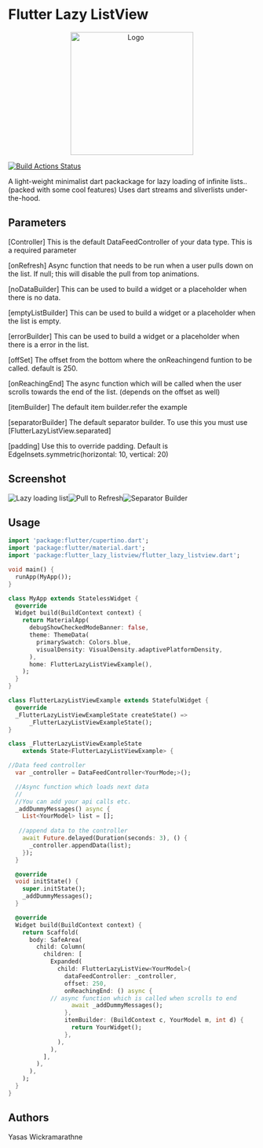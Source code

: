 
# Flutter Lazy ListView

  
<p  align="center"><img  src="https://raw.githubusercontent.com/yasaswick/flutter_lazy_listview/master/assets/logo.png"  height="250"  alt="Logo" />

  

[![Build Actions Status](https://github.com/yasaswick/flutter_lazy_listview/workflows/Dart/badge.svg)](https://github.com/yasaswick/flutter_lazy_listview/actions)

  
A light-weight minimalist dart packackage for lazy loading of infinite lists.. (packed with some cool features) Uses dart streams and sliverlists under-the-hood.

## Parameters

[Controller]
This is the default DataFeedController of your data type. This is a required parameter

[onRefresh]
Async function that needs to be run when a user pulls down on the list. If null; this will disable the pull from top animations.

[noDataBuilder]
This can be used to build a widget or a placeholder when there is no data.

[emptyListBuilder]
This can be used to build a widget or a placeholder when the list is empty.

[errorBuilder]
This can be used to build a widget or a placeholder when there is a error in the list.

[offSet]
The offset from the bottom where the onReachingend funtion to be called. default is 250.

[onReachingEnd]
The async function which will be called when the user scrolls towards the end of the list. (depends on the offset as well)

[itemBuilder]
The default item builder.refer the example

[separatorBuilder]
The default separator builder. To use this you must use [FlutterLazyListView<YourModel>.separated]

[padding]
Use this to override padding. Default is EdgeInsets.symmetric(horizontal: 10, vertical: 20)


## Screenshot

![Lazy loading list](https://raw.githubusercontent.com/yasaswick/flutter_lazy_listview/master/assets/gif.gif)![Pull to Refresh](https://raw.githubusercontent.com/yasaswick/flutter_lazy_listview/master/assets/pull.gif)![Separator Builder](https://raw.githubusercontent.com/yasaswick/flutter_lazy_listview/master/assets/separator.gif)
  

## Usage

```dart
import 'package:flutter/cupertino.dart';
import 'package:flutter/material.dart';
import 'package:flutter_lazy_listview/flutter_lazy_listview.dart';

void main() {
  runApp(MyApp());
}

class MyApp extends StatelessWidget {
  @override
  Widget build(BuildContext context) {
    return MaterialApp(
      debugShowCheckedModeBanner: false,
      theme: ThemeData(
        primarySwatch: Colors.blue,
        visualDensity: VisualDensity.adaptivePlatformDensity,
      ),
      home: FlutterLazyListViewExample(),
    );
  }
}

class FlutterLazyListViewExample extends StatefulWidget {
  @override
  _FlutterLazyListViewExampleState createState() =>
      _FlutterLazyListViewExampleState();
}

class _FlutterLazyListViewExampleState
    extends State<FlutterLazyListViewExample> {

//Data feed controller
  var _controller = DataFeedController<YourMode;>();

  //Async function which loads next data
  //
  //You can add your api calls etc.
  _addDummyMessages() async {
    List<YourModel> list = [];
   
   //append data to the controller
    await Future.delayed(Duration(seconds: 3), () {
      _controller.appendData(list);
    });
  }

  @override
  void initState() {
    super.initState();
    _addDummyMessages();
  }

  @override
  Widget build(BuildContext context) {
    return Scaffold(
      body: SafeArea(
        child: Column(
          children: [
            Expanded(
              child: FlutterLazyListView<YourModel>(
                dataFeedController: _controller,
                offset: 250,
                onReachingEnd: () async {
			// async function which is called when scrolls to end
                  await _addDummyMessages();
                },
                itemBuilder: (BuildContext c, YourModel m, int d) {
                  return YourWidget();
                },
              ),
            ),
          ],
        ),
      ),
    );
  }
}
```
  

## Authors

  

Yasas Wickramarathne